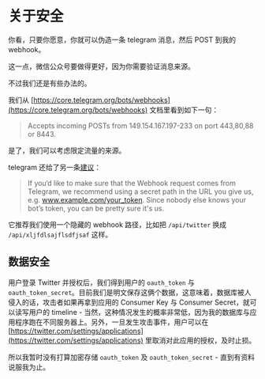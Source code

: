 # 关于安全

你看，只要你愿意，你就可以伪造一条 telegram 消息，然后 POST 到我的 webhook。

这一点，微信公众号要做得更好，因为你需要验证消息来源。

不过我们还是有些办法的。

我们从 [https://core.telegram.org/bots/webhooks](https://core.telegram.org/bots/webhooks) 文档里看到如下一句：

> Accepts incoming POSTs from 149.154.167.197-233 on port 443,80,88 or 8443. 

是了，我们可以考虑限定流量的来源。

telegram 还给了另一条[建议](https://core.telegram.org/bots/faq#how-can-i-make-sure-that-webhook-requests-are-coming-from-telegr)：

> If you‘d like to make sure that the Webhook request comes from Telegram, we recommend using a secret path in the URL you give us, e.g. www.example.com/your_token. Since nobody else knows your bot’s token, you can be pretty sure it's us.

它推荐我们使用一个隐藏的 webhook 路径，比如把 `/api/twitter` 换成 `/api/xljfdlsajflsdfjsaf` 这样。

## 数据安全

用户登录 Twitter 并授权后，我们得到用户的 `oauth_token` 与 `oauth_token_secret`。目前我们是明文保存这俩个数据，这意味着，数据库被人侵入的话，攻击者如果再拿到应用的 Consumer Key 与 Consumer Secret，就可以读写用户的 timeline - 当然，这种情况发生的概率非常低，因为我的数据库与应用程序跑在不同服务器上。另外，一旦发生攻击事件，用户可以在 [https://twitter.com/settings/applications](https://twitter.com/settings/applications) 里取消对此应用的授权，及时止损。

所以我暂时没有打算加密存储 `oauth_token` 及 `oauth_token_secret` - 直到有资料说服我为止。